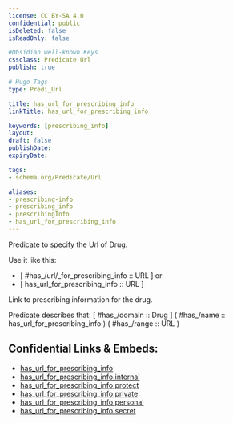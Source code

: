 ```yaml
---
license: CC BY-SA 4.0
confidential: public
isDeleted: false
isReadOnly: false

#Obsidian well-known Keys
cssclass: Predicate Url
publish: true

# Hugo Tags
type: Predi_Url

title: has_url_for_prescribing_info
linkTitle: has_url_for_prescribing_info

keywords: [prescribing_info]
layout: 
draft: false
publishDate:
expiryDate: 

tags:
- schema.org/Predicate/Url

aliases:
- prescribing-info
- prescribing_info
- prescribingInfo
- has_url_for_prescribing_info
---
```


Predicate to specify the Url of Drug.

Use it like this: 
- [ #has_/url/_for_prescribing_info :: URL ] or 
- [ has_url_for_prescribing_info :: URL ] 

Link to prescribing information for the drug.

Predicate describes that: 
[ #has_/domain  :: Drug ]
( #has_/name :: has_url_for_prescribing_info )
( #has_/range :: URL )



## Confidential Links & Embeds: 
- [has_url_for_prescribing_info](../../../../_public/schema.org/Predicate/Urls/has_url_for_prescribing_info.md) 
- [has_url_for_prescribing_info.internal](../../../../_internal/schema.org/Predicate/Urls/has_url_for_prescribing_info.internal.md) 
- [has_url_for_prescribing_info.protect](../../../../_protect/schema.org/Predicate/Urls/has_url_for_prescribing_info.protect.md) 
- [has_url_for_prescribing_info.private](../../../../_private/schema.org/Predicate/Urls/has_url_for_prescribing_info.private.md) 
- [has_url_for_prescribing_info.personal](../../../../_personal/schema.org/Predicate/Urls/has_url_for_prescribing_info.personal.md) 
- [has_url_for_prescribing_info.secret](../../../../_secret/schema.org/Predicate/Urls/has_url_for_prescribing_info.secret.md) 
